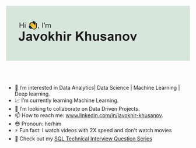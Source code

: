 ![](header.png)

</br>
</br>


- 👀 I’m interested in  Data Analytics| Data Science | Machine Learning | Deep learning.
- 📈 I’m currently learning Machine Learning.
- 💼 I’m looking to collaborate on Data Driven Projects.
- 📫 How to reach me:  www.linkedin.com/in/javokhir-khusanov.
- 😎 Pronoun: he/him
- ⚡️ Fun fact: I watch videos with 2X speed and don't watch movies
- 🔑 Check out my [SQL Technical Interview Question Series](https://github.com/Javokheer/stratascratch-leetcode-hackerrank/tree/primary/solutions)

<!---
Javokheer/Javokheer is a ✨ special ✨ repository because its `README.md` (this file) appears on your GitHub profile.
You can click the Preview link to take a look at your changes.
--->




